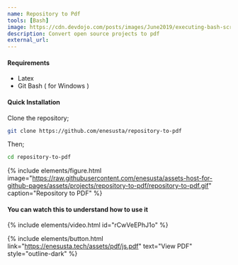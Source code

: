 ```yaml
---
name: Repository to Pdf 
tools: [Bash]
image: https://cdn.devdojo.com/posts/images/June2019/executing-bash-script-on-multiple-remote-server.jpg?auto=compress&w=960&dpr=2
description: Convert open source projects to pdf
external_url: 
---
```


#### Requirements

- Latex 
- Git Bash ( for Windows )



#### Quick Installation

Clone the repository;

```bash
git clone https://github.com/enesusta/repository-to-pdf
```

Then;

```bash
cd repository-to-pdf
```

{% include elements/figure.html image="https://raw.githubusercontent.com/enesusta/assets-host-for-github-pages/assets/projects/repository-to-pdf/repository-to-pdf.gif" caption="Repository to PDF" %}

#### You can watch this to understand how to use it

{% include elements/video.html id="rCwVeEPhJ1o" %}

{% include elements/button.html link="https://enesusta.tech/assets/pdf/js.pdf" text="View PDF" style="outline-dark" %}





























































































